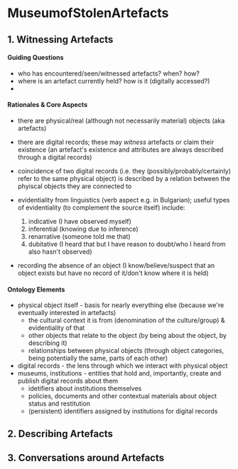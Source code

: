 # MuseumofStolenArtefacts

## 1. Witnessing Artefacts

#### Guiding Questions

 - who has encountered/seen/witnessed artefacts? when? how?
 - where is an artefact currently held? how is it (digitally accessed?)
 - 

#### Rationales & Core Aspects

 - there are physical/real (although not necessarily material) objects (aka artefacts)
 - there are digital records; these may _witness_ artefacts or claim their existence (an artefact's existence and attributes are always described through a digital records)
 - coincidence of two digital records (i.e. they (possibly/probably/certainly) refer to the same physical object) is described by a relation between the phyiscal objects they are connected to
 - evidentiality from linguistics (verb aspect e.g. in Bulgarian); useful types of evidentiality (to complement the source itself) include:
   1. indicative (I have observed myself)
   2. inferential (knowing due to inference)
   3. renarrative (someone told me that)
   4. dubitative (I heard that but I have reason to doubt/who I heard from also hasn't observed)

 - recording the absence of an object (I know/believe/suspect that an object exists but have no record of it/don't know where it is held) 

#### Ontology Elements

 - physical object itself - basis for nearly everything else (because we're eventually interested in artefacts)
   - the cultural context it is from (denomination of the culture/group) & evidentiality of that
   - other objects that relate to the object (by being about the object, by describing it)
   - relationships between physical objects (through object categories, being potentially the same, parts of each other)  
 - digital records - the lens through which we interact with physical object
 - museums, institutions - entities that hold and, importantly, create and publish digital records about them
   - idetifiers about institutions themselves
   - policies, documents and other contextual materials about object status and restitution
   - (persistent) identifiers assigned by institutions for digital records
 


## 2. Describing Artefacts


## 3. Conversations around Artefacts

